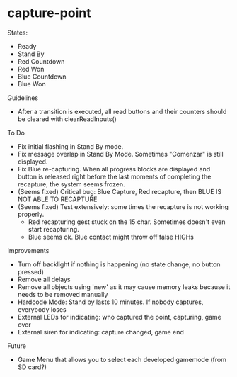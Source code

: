 # capture-point

States:
- Ready
- Stand By
- Red Countdown
- Red Won
- Blue Countdown
- Blue Won

Guidelines
- After a transition is executed, all read buttons and their counters should be cleared with clearReadInputs()

To Do
- Fix initial flashing in Stand By mode.
- Fix message overlap in Stand By Mode. Sometimes "Comenzar" is still displayed.
- Fix Blue re-capturing. When all progress blocks are displayed and button is released right before the last moments of completing the recapture, the system seems frozen.
- (Seems fixed) Critical bug: Blue Capture, Red recapture, then BLUE IS NOT ABLE TO RECAPTURE
- (Seems fixed) Test extensively: some times the recapture is not working properly.
	- Red recapturing gest stuck on the 15 char. Sometimes doesn't even start recapturing.
	- Blue seems ok. Blue contact might throw off false HIGHs

Improvements
- Turn off backlight if nothing is happening (no state change, no button pressed)
- Remove all delays
- Remove all objects using 'new' as it may cause memory leaks because it needs to be removed manually
- Hardcode Mode: Stand by lasts 10 minutes. If nobody captures, everybody loses
- External LEDs for indicating: who captured the point, capturing, game over
- External siren for indicating: capture changed, game end

Future
- Game Menu that allows you to select each developed gamemode (from SD card?)
